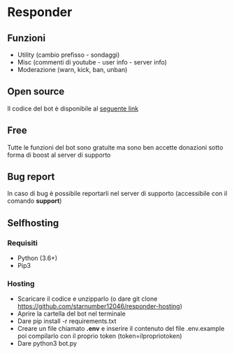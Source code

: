 # Responder
## Funzioni
- Utility (cambio prefisso - sondaggi)
- Misc (commenti di youtube - user info - server info)
- Moderazione (warn, kick, ban, unban)

## Open source
Il codice del bot è disponibile al [seguente link](https://github.com/starnumber12046/Responder-hosting)

## Free
Tutte le funzioni del bot sono gratuite ma sono ben accette donazioni sotto forma di boost al server di supporto

## Bug report
In caso di bug è possibile reportarli nel server di supporto (accessibile con il comando **support**)

## Selfhosting
### Requisiti
- Python (3.6+)
- Pip3

### Hosting

- Scaricare il codice e unzipparlo (o dare git clone https://github.com/starnumber12046/responder-hosting)
- Aprire la cartella del bot nel terminale
- Dare pip install -r requirements.txt
- Creare un file chiamato **.env** e inserire il contenuto del file .env.example poi compilarlo con il proprio token (token=ilpropriotoken)
- Dare python3 bot.py

